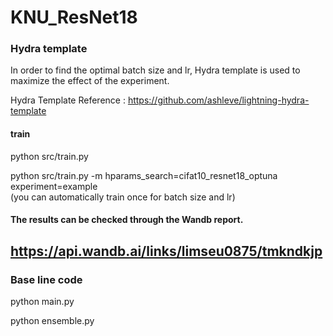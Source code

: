 # KNU_ResNet18
### Hydra template


In order to find the optimal batch size and lr, Hydra template is used to maximize the effect of the experiment.

Hydra Template Reference : https://github.com/ashleve/lightning-hydra-template

#### train
python src/train.py

python src/train.py -m hparams_search=cifat10_resnet18_optuna experiment=example  
(you can automatically train once for batch size and lr)

#### The results can be checked through the Wandb report.

https://api.wandb.ai/links/limseu0875/tmkndkjp
---
### Base line code
python main.py

python ensemble.py



